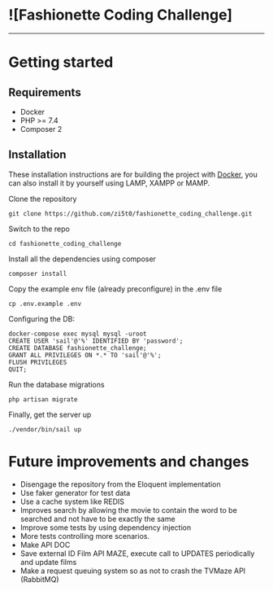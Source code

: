# ![Fashionette Coding Challenge]

----------

# Getting started

## Requirements
- Docker
- PHP >= 7.4
- Composer 2
## Installation


These installation instructions are for building the project with [Docker](#docker), you can also install it by yourself using LAMP, XAMPP or MAMP. 

Clone the repository

    git clone https://github.com/zi5t0/fashionette_coding_challenge.git
    
Switch to the repo

    cd fashionette_coding_challenge
    
Install all the dependencies using composer

    composer install
    

Copy the example env file (already preconfigure) in the .env file

    cp .env.example .env

Configuring the DB:

    docker-compose exec mysql mysql -uroot
    CREATE USER 'sail'@'%' IDENTIFIED BY 'password';
    CREATE DATABASE fashionette_challenge;
    GRANT ALL PRIVILEGES ON *.* TO 'sail'@'%';
    FLUSH PRIVILEGES
    QUIT;

Run the database migrations

    php artisan migrate
    
Finally, get the server up

    ./vendor/bin/sail up
    

# Future improvements and changes
- Disengage the repository from the Eloquent implementation
- Use faker generator for test data
- Use a cache system like REDIS
- Improves search by allowing the movie to contain the word to be searched and not have to be exactly the same
- Improve some tests by using dependency injection
- More tests controlling more scenarios.
- Make API DOC
- Save external ID Film API MAZE, execute call to UPDATES periodically and update films
- Make a request queuing system so as not to crash the TVMaze API (RabbitMQ)
